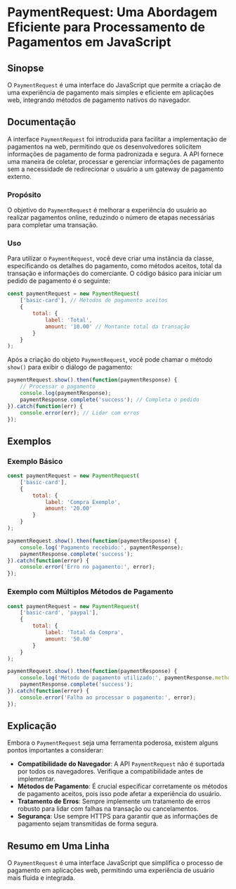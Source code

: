 <!--
Meta Description: # PaymentRequest: Uma Abordagem Eficiente para Processamento de Pagamentos em JavaScript ## Sinopse O `PaymentRequest` é uma interface do JavaScript q...
Meta Keywords: pagamento, paymentrequest, uma, paymentresponse, para
-->

# PaymentRequest: Uma Abordagem Eficiente para Processamento de Pagamentos em JavaScript

## Sinopse
O `PaymentRequest` é uma interface do JavaScript que permite a criação de uma experiência de pagamento mais simples e eficiente em aplicações web, integrando métodos de pagamento nativos do navegador.

## Documentação
A interface `PaymentRequest` foi introduzida para facilitar a implementação de pagamentos na web, permitindo que os desenvolvedores solicitem informações de pagamento de forma padronizada e segura. A API fornece uma maneira de coletar, processar e gerenciar informações de pagamento sem a necessidade de redirecionar o usuário a um gateway de pagamento externo.

### Propósito
O objetivo do `PaymentRequest` é melhorar a experiência do usuário ao realizar pagamentos online, reduzindo o número de etapas necessárias para completar uma transação.

### Uso
Para utilizar o `PaymentRequest`, você deve criar uma instância da classe, especificando os detalhes do pagamento, como métodos aceitos, total da transação e informações do comerciante. O código básico para iniciar um pedido de pagamento é o seguinte:

```javascript
const paymentRequest = new PaymentRequest(
    ['basic-card'], // Métodos de pagamento aceitos
    {
        total: {
            label: 'Total',
            amount: '10.00' // Montante total da transação
        }
    }
);
```

Após a criação do objeto `PaymentRequest`, você pode chamar o método `show()` para exibir o diálogo de pagamento:

```javascript
paymentRequest.show().then(function(paymentResponse) {
    // Processar o pagamento
    console.log(paymentResponse);
    paymentResponse.complete('success'); // Completa o pedido
}).catch(function(err) {
    console.error(err); // Lidar com erros
});
```

## Exemplos

### Exemplo Básico
```javascript
const paymentRequest = new PaymentRequest(
    ['basic-card'],
    {
        total: {
            label: 'Compra Exemplo',
            amount: '20.00'
        }
    }
);

paymentRequest.show().then(function(paymentResponse) {
    console.log('Pagamento recebido:', paymentResponse);
    paymentResponse.complete('success');
}).catch(function(error) {
    console.error('Erro no pagamento:', error);
});
```

### Exemplo com Múltiplos Métodos de Pagamento
```javascript
const paymentRequest = new PaymentRequest(
    ['basic-card', 'paypal'],
    {
        total: {
            label: 'Total da Compra',
            amount: '50.00'
        }
    }
);

paymentRequest.show().then(function(paymentResponse) {
    console.log('Método de pagamento utilizado:', paymentResponse.methodName);
    paymentResponse.complete('success');
}).catch(function(error) {
    console.error('Falha ao processar o pagamento:', error);
});
```

## Explicação
Embora o `PaymentRequest` seja uma ferramenta poderosa, existem alguns pontos importantes a considerar:

- **Compatibilidade do Navegador**: A API `PaymentRequest` não é suportada por todos os navegadores. Verifique a compatibilidade antes de implementar.
- **Métodos de Pagamento**: É crucial especificar corretamente os métodos de pagamento aceitos, pois isso pode afetar a experiência do usuário.
- **Tratamento de Erros**: Sempre implemente um tratamento de erros robusto para lidar com falhas na transação ou cancelamentos.
- **Segurança**: Use sempre HTTPS para garantir que as informações de pagamento sejam transmitidas de forma segura.

## Resumo em Uma Linha
O `PaymentRequest` é uma interface JavaScript que simplifica o processo de pagamento em aplicações web, permitindo uma experiência de usuário mais fluida e integrada.